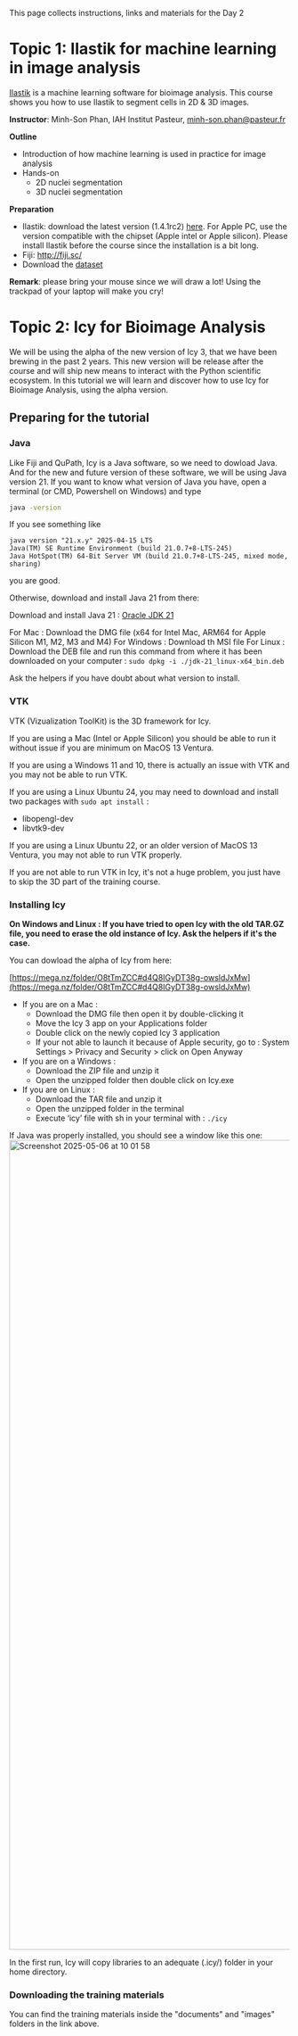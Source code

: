 This page collects instructions, links and materials for the Day 2

# Topic 1: Ilastik for machine learning in image analysis

[Ilastik](https://www.ilastik.org/) is a machine learning software for bioimage analysis. This course shows you how to use Ilastik to segment cells in 2D & 3D images. 

**Instructor**: Minh-Son Phan, IAH Institut Pasteur, minh-son.phan@pasteur.fr

**Outline**
- Introduction of how machine learning is used in practice for image analysis
- Hands-on
  - 2D nuclei segmentation
  - 3D nuclei segmentation

**Preparation**
- Ilastik: download the latest version (1.4.1rc2) [here](https://www.ilastik.org/download). For Apple PC, use the version compatible with the chipset (Apple intel or Apple silicon). Please install Ilastik before the course since the installation is a bit long.
- Fiji: http://fiji.sc/
- Download the [dataset](https://drive.google.com/file/d/1y-shYx_DuZfwHG0aGRI7c1BK_W8Ko0IX/view?usp=sharing)

**Remark**: please bring your mouse since we will draw a lot! Using the trackpad of your laptop will make you cry!


# Topic 2: Icy for Bioimage Analysis

We will be using the alpha of the new version of Icy 3, that we have been brewing in the past 2 years. 
This new version will be release after the course and will ship new means to interact with the Python scientific ecosystem. 
In this tutorial we will learn and discover how to use Icy for Bioimage Analysis, using the alpha version.

## Preparing for the tutorial

### Java

Like Fiji and QuPath, Icy is a Java software, so we need to dowload Java. 
And for the new and future version of these software, we will be using Java version 21.
If you want to know what version of Java you have, open a terminal (or CMD, Powershell on Windows) and type

```sh
java -version
```

If you see something like
```
java version "21.x.y" 2025-04-15 LTS
Java(TM) SE Runtime Environment (build 21.0.7+8-LTS-245)
Java HotSpot(TM) 64-Bit Server VM (build 21.0.7+8-LTS-245, mixed mode, sharing)
```
you are good.

Otherwise, download and install Java 21 from there:

Download and install Java 21 : [Oracle JDK 21](https://www.oracle.com/java/technologies/downloads/#java21)

For Mac : Download the DMG file (x64 for Intel Mac, ARM64 for Apple Silicon M1, M2, M3 and M4) 
For Windows : Download th MSI file
For Linux : Download the DEB file and run this command from where it has been downloaded on your computer : ```sudo dpkg -i ./jdk-21_linux-x64_bin.deb```

Ask the helpers if you have doubt about what version to install.

### VTK

VTK (Vizualization ToolKit) is the 3D framework for Icy.

If you are using a Mac (Intel or Apple Silicon) you should be able to run it without issue if you are minimum on MacOS 13 Ventura.

If you are using a Windows 11 and 10, there is actually an issue with VTK and you may not be able to run VTK.

If you are using a Linux Ubuntu 24, you may need to download and install two packages with ```sudo apt install``` :
- libopengl-dev
- libvtk9-dev

If you are using a Linux Ubuntu 22, or an older version of MacOS 13 Ventura, you may not able to run VTK properly.

If you are not able to run VTK in Icy, it's not a huge problem, you just have to skip the 3D part of the training course.

### Installing Icy

**On Windows and Linux : If you have tried to open Icy with the old TAR.GZ file, you need to erase the old instance of Icy. Ask the helpers if it's the case.**

You can dowload the alpha of Icy from here:

[https://mega.nz/folder/O8tTmZCC#d4Q8IGyDT38g-owsldJxMw](https://mega.nz/folder/O8tTmZCC#d4Q8IGyDT38g-owsldJxMw)

- If you are on a Mac :
  - Download the DMG file then open it by double-clicking it
  - Move the Icy 3 app on your Applications folder
  - Double click on the newly copied Icy 3 application
  - If your not able to launch it because of Apple security, go to : System Settings > Privacy and Security > click on Open Anyway
- If you are on a Windows :
  - Download the ZIP file and unzip it
  - Open the unzipped folder then double click on Icy.exe
- If you are on Linux :
  - Download the TAR file and unzip it
  - Open the unzipped folder in the terminal
  - Execute ‘icy’ file with sh in your terminal with : ```./icy```

 
If Java was properly installed, you should see a window like this one:
<img width="1452" alt="Screenshot 2025-05-06 at 10 01 58" src="https://github.com/user-attachments/assets/dac20284-1028-4851-a441-b5b7523da2fa" />

In the first run, Icy will copy libraries to an adequate (.icy/) folder in your home directory.

### Downloading the training materials

You can find the training materials inside the "documents" and "images" folders in the link above.


